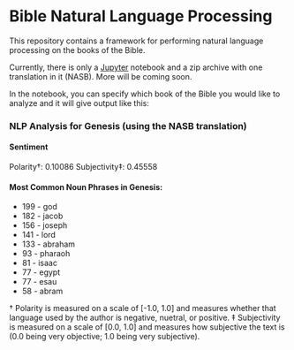 # Bible Natural Language Processing

This repository contains a framework for performing natural language processing on the books of the Bible.

Currently, there is only a [Jupyter](https://jupyter.org/) notebook and a zip archive with one translation in it (NASB). More will be coming soon.

In the notebook, you can specify which book of the Bible you would like to analyze and it will give output like this:

### NLP Analysis for Genesis (using the NASB translation)

#### Sentiment

Polarity†: 0.10086
Subjectivity‡: 0.45558


#### Most Common Noun Phrases in Genesis:

 * 199  -  god
 * 182  -  jacob
 * 156  -  joseph
 * 141  -  lord
 * 133  -  abraham
 * 93   -  pharaoh
 * 81   -  isaac
 * 77   -  egypt
 * 77   -  esau
 * 58   -  abram


† Polarity is measured on a scale of [-1.0, 1.0] and measures whether that language used by the author is negative, nuetral, or positive.
‡ Subjectivity is measured on a scale of [0.0, 1.0] and measures how subjective the text is (0.0 being very objective; 1.0 being very subjective).